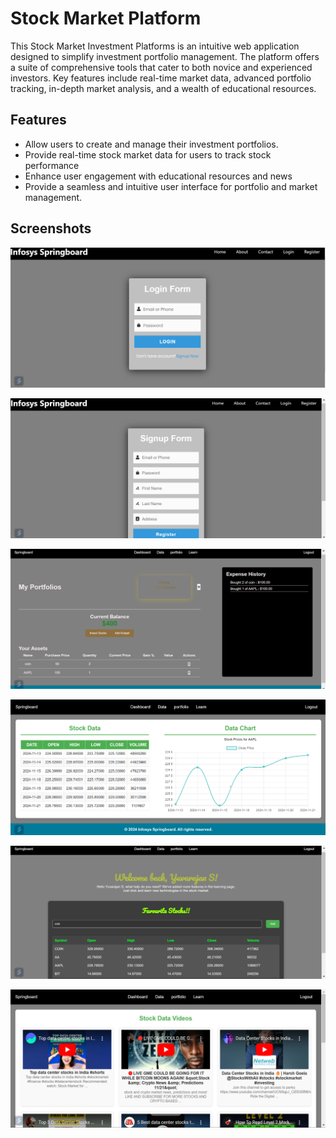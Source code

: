 # Stock Market Platform

This Stock Market Investment Platforms is an intuitive web application designed to simplify investment portfolio management.  The platform offers a suite of comprehensive tools that cater to both novice and experienced investors. Key features include real-time market data, advanced portfolio tracking, in-depth market analysis, and a wealth of educational resources. 


## Features

- Allow users to create and manage their investment portfolios.
- Provide real-time stock market data for users to track stock performance
- Enhance user engagement with educational resources and news
- Provide a seamless and intuitive user interface for portfolio and market management.


## Screenshots


![App Screenshot](screenshots/picture1.png)

![App Screenshot](screenshots/picture2.png)

![App Screenshot](screenshots/picture3.png)

![App Screenshot](screenshots/picture4.png)

![App Screenshot](screenshots/picture5.png)

![App Screenshot](screenshots/picture6.png)

